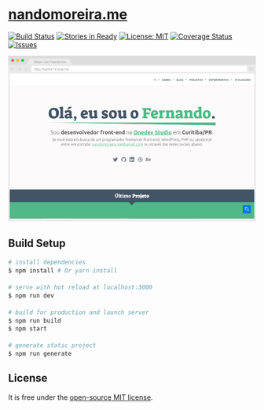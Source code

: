 # [nandomoreira.me](http://nandomoreira.me/)

[![Build Status](https://travis-ci.org/nandomoreirame/nandomoreira.me.svg?branch=source)](https://travis-ci.org/nandomoreirame/nandomoreira.me) [![Stories in Ready](https://badge.waffle.io/nandomoreirame/nandomoreira.me.png?label=ready&title=Ready)](http://waffle.io/nandomoreirame/nandomoreira.me) [![License: MIT](https://img.shields.io/badge/License-MIT-yellow.svg)](https://opensource.org/licenses/MIT) [![Coverage Status](https://coveralls.io/repos/github/nandomoreirame/nandomoreira.me/badge.svg?branch=source)](https://coveralls.io/github/nandomoreirame/nandomoreira.me?branch=source) [![Issues](http://img.shields.io/github/issues/nandomoreirame/nandomoreira.me.svg)]( https://github.com/nandomoreirame/nandomoreira.me/issues )

![Screenshot nandomoreira.me](/static/images/projects/nandomoreira.me.png "Screenshot nandomoreira.me")

## Build Setup

``` bash
# install dependencies
$ npm install # Or yarn install

# serve with hot reload at localhost:3000
$ npm run dev

# build for production and launch server
$ npm run build
$ npm start

# generate static project
$ npm run generate
```

## License

It is free under the [open-source MIT license](/LICENSE).
